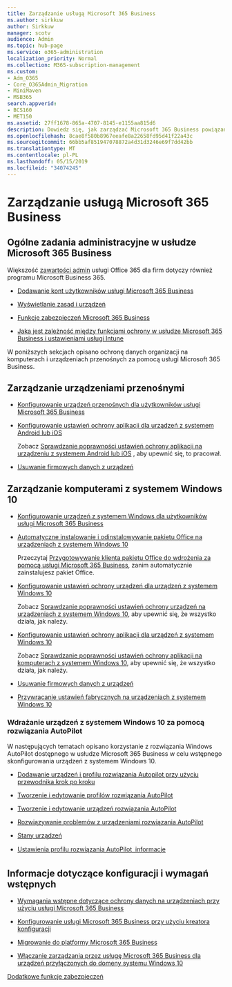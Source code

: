 ```yaml
---
title: Zarządzanie usługą Microsoft 365 Business
ms.author: sirkkuw
author: Sirkkuw
manager: scotv
audience: Admin
ms.topic: hub-page
ms.service: o365-administration
localization_priority: Normal
ms.collection: M365-subscription-management
ms.custom:
- Adm_O365
- Core_O365Admin_Migration
- MiniMaven
- MSB365
search.appverid:
- BCS160
- MET150
ms.assetid: 27ff1678-865a-4707-8145-e1155aa815d6
description: Dowiedz się, jak zarządzać Microsoft 365 Business powiązane zadania administracyjne, urządzeń przenośnych, 10szt systemu Windows i takie zadania.
ms.openlocfilehash: 8cae8f580b8967eeafe8a22658fd95d41f22a43c
ms.sourcegitcommit: 66bb5af851947078872a4d31d3246e69f7dd42bb
ms.translationtype: MT
ms.contentlocale: pl-PL
ms.lasthandoff: 05/15/2019
ms.locfileid: "34074245"
---
```

# <a name="manage-microsoft-365-business"></a>Zarządzanie usługą Microsoft 365 Business

## <a name="general-microsoft-365-business-admin-tasks"></a>Ogólne zadania administracyjne w usłudze Microsoft 365 Business

Większość [zawartości admin](/Office365/Admin/admin-home.md) usługi Office 365 dla firm dotyczy również programu Microsoft Business 365.

- [Dodawanie kont użytkowników usługi Microsoft 365 Business](add-users-m365b.md)
    
- [Wyświetlanie zasad i urządzeń](view-policies-and-devices.md)
    
- [Funkcje zabezpieczeń Microsoft 365 Business](security-features.md)
    
- [Jaka jest zależność między funkcjami ochrony w usłudze Microsoft 365 Business i ustawieniami usługi Intune](map-protection-features-to-intune-settings.md)
    
W poniższych sekcjach opisano ochronę danych organizacji na komputerach i urządzeniach przenośnych za pomocą usługi Microsoft 365 Business.
  
## <a name="manage-mobile-devices"></a>Zarządzanie urządzeniami przenośnymi

- [Konfigurowanie urządzeń przenośnych dla użytkowników usługi Microsoft 365 Business](set-up-mobile-devices.md)
    
- [Konfigurowanie ustawień ochrony aplikacji dla urządzeń z systemem Android lub iOS](app-protection-settings-for-android-and-ios.md)
    
    Zobacz [Sprawdzanie poprawności ustawień ochrony aplikacji na urządzeniu z systemem Android lub iOS](validate-settings-on-android-or-ios.md) , aby upewnić się, to pracował. 
    
- [Usuwanie firmowych danych z urządzeń](remove-company-data.md)
    
## <a name="manage-windows-10-pcs"></a>Zarządzanie komputerami z systemem Windows 10

- [Konfigurowanie urządzeń z systemem Windows dla użytkowników usługi Microsoft 365 Business](set-up-windows-devices.md)
    
- [Automatyczne instalowanie i odinstalowywanie pakietu Office na urządzeniach z systemem Windows 10](auto-install-or-uninstall-office.md)
    
    Przeczytaj [Przygotowywanie klienta pakietu Office do wdrożenia za pomocą usługi Microsoft 365 Business](prepare-for-office-client-deployment.md), zanim automatycznie zainstalujesz pakiet Office. 
    
- [Konfigurowanie ustawień ochrony urządzeń dla urządzeń z systemem Windows 10](protection-settings-for-windows-10-pcs.md)
    
    Zobacz [Sprawdzanie poprawności ustawień ochrony urządzeń na urządzeniach z systemem Windows 10](validate-settings-on-windows-10-pcs.md), aby upewnić się, że wszystko działa, jak należy. 
    
- [Konfigurowanie ustawień ochrony aplikacji dla urządzeń z systemem Windows 10](protection-settings-for-windows-10-devices.md)
    
    Zobacz [Sprawdzanie poprawności ustawień ochrony aplikacji na komputerach z systemem Windows 10](validate-protection-settings-on-windows-10-pcs.md), aby upewnić się, że wszystko działa, jak należy. 
    
- [Usuwanie firmowych danych z urządzeń](remove-company-data.md)
    
- [Przywracanie ustawień fabrycznych na urządzeniach z systemem Windows 10](reset-devices-to-factory-settings.md)
    
### <a name="use-autopilot-to-deploy-windows-10-devices"></a>Wdrażanie urządzeń z systemem Windows 10 za pomocą rozwiązania AutoPilot

W następujących tematach opisano korzystanie z rozwiązania Windows AutoPilot dostępnego w usłudze Microsoft 365 Business w celu wstępnego skonfigurowania urządzeń z systemem Windows 10.
  
- [Dodawanie urządzeń i profilu rozwiązania Autopilot przy użyciu przewodnika krok po kroku](add-autopilot-devices-and-profile.md)
    
- [Tworzenie i edytowanie profilów rozwiązania AutoPilot](create-and-edit-autopilot-profiles.md)
    
- [Tworzenie i edytowanie urządzeń rozwiązania AutoPilot](create-and-edit-autopilot-devices.md)
    
- [Rozwiązywanie problemów z urządzeniami rozwiązania AutoPilot](troubleshoot-autopilot-errors.md)
    
- [Stany urządzeń](device-states.md)
    
- [Ustawienia profilu rozwiązania AutoPilot  informacje](autopilot-profile-settings.md)
    
## <a name="set-up-and-pre-requisite-information"></a>Informacje dotyczące konfiguracji i wymagań wstępnych

- [Wymagania wstępne dotyczące ochrony danych na urządzeniach przy użyciu usługi Microsoft 365 Business](pre-requisites-for-data-protection.md)
    
- [Konfigurowanie usługi Microsoft 365 Business przy użyciu kreatora konfiguracji](set-up.md)
    
- [Migrowanie do platformy Microsoft 365 Business](migrate-to-microsoft-365-business.md)
    
- [Włączanie zarządzania przez usługę Microsoft 365 Business dla urządzeń przyłączonych do domeny systemu Windows 10](manage-windows-devices.md)
    
[Dodatkowe funkcje zabezpieczeń](security-features.md#additional-security-features)
    

  

